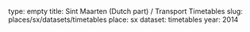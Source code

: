 type: empty
title: Sint Maarten (Dutch part) / Transport Timetables
slug: places/sx/datasets/timetables
place: sx
dataset: timetables
year: 2014
